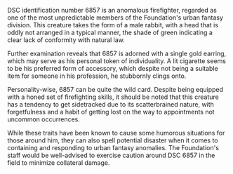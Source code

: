DSC identification number 6857 is an anomalous firefighter, regarded as one of the most unpredictable members of the Foundation's urban fantasy division. This creature takes the form of a male rabbit, with a head that is oddly not arranged in a typical manner, the shade of green indicating a clear lack of conformity with natural law. 

Further examination reveals that 6857 is adorned with a single gold earring, which may serve as his personal token of individuality. A lit cigarette seems to be his preferred form of accessory, which despite not being a suitable item for someone in his profession, he stubbornly clings onto.

Personality-wise, 6857 can be quite the wild card. Despite being equipped with a honed set of firefighting skills, it should be noted that this creature has a tendency to get sidetracked due to its scatterbrained nature, with forgetfulness and a habit of getting lost on the way to appointments not uncommon occurrences.

While these traits have been known to cause some humorous situations for those around him, they can also spell potential disaster when it comes to containing and responding to urban fantasy anomalies. The Foundation's staff would be well-advised to exercise caution around DSC 6857 in the field to minimize collateral damage.